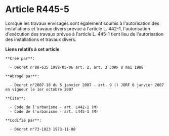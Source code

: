# Article R445-5

Lorsque les travaux envisagés sont également soumis à l'autorisation des installations et travaux divers prévue à l'article
L. 442-1, l'autorisation d'exécution des travaux prévue à l'article L. 445-1 tient lieu de l'autorisation des installations
et travaux divers.

**Liens relatifs à cet article**

	**Créé par**:

	  - Décret n°88-635 1988-05-06 art. 2, art. 3 JORF 8 mai 1988

	**Abrogé par**:

	  - Décret n°2007-18 du 5 janvier 2007 - art. 9 () JORF 6 janvier 2007 en vigueur le 1er octobre 2007

	**Cite**:

	  - Code de l'urbanisme - art. L442-1 (M)
	  - Code de l'urbanisme - art. L445-1 (M)

	**Codifié par**:

	  - Décret n°73-1023 1973-11-08

